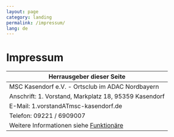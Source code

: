 ```yaml
---
layout: page
category: landing
permalink: /impressum/
lang: de
---
```


# Impressum

| Herrausgeber dieser Seite
|--------------------------
| MSC Kasendorf e.V. - Ortsclub im ADAC Nordbayern
| Anschrift: 1. Vorstand, Markplatz 18, 95359 Kasendorf
| E-Mail: 1.vorstandATmsc-kasendorf.de
| Telefon: 09221 / 6909007
| Weitere Informationen siehe [Funktionäre]({{site.page-prefix}}/vorstand/#)
